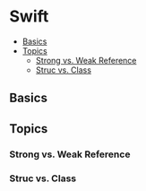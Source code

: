 # Swift

<!-- TOC depthFrom:2 depthTo:6 withLinks:1 updateOnSave:1 orderedList:0 -->

- [Basics](#basics)
- [Topics](#topics)
	- [Strong vs. Weak Reference](#strong-vs-weak-reference)
	- [Struc vs. Class](#struc-vs-class)

<!-- /TOC -->

## Basics




## Topics

### Strong vs. Weak Reference


### Struc vs. Class
